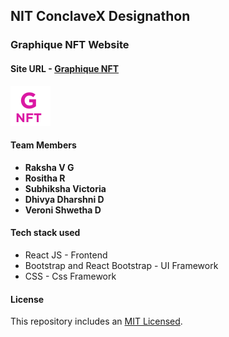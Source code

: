 ## **NIT ConclaveX Designathon**

### **Graphique NFT Website**

#### **Site URL** - [Graphique NFT]()

![image](/public/logo.svg)

#### **Team Members**

- **Raksha V G**
- **Rositha R**
- **Subhiksha Victoria**
- **Dhivya Dharshni D**
- **Veroni Shwetha D**

#### **Tech stack used**

- React JS - Frontend
- Bootstrap and React Bootstrap - UI Framework
- CSS - Css Framework

#### **License**

This repository includes an [MIT Licensed](https://github.com/Raksha001/graphique-nft/blob/main/LICENSE).
